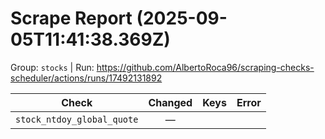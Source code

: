 # Scrape Report (2025-09-05T11:41:38.369Z)

Group: `stocks`  |  Run: https://github.com/AlbertoRoca96/scraping-checks-scheduler/actions/runs/17492131892

| Check | Changed | Keys | Error |
|---|:---:|:--|:--|
| `stock_ntdoy_global_quote` | — |  |  |

